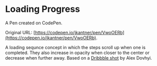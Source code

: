 # Loading Progress

A Pen created on CodePen.

Original URL: [https://codepen.io/jkantner/pen/VwoOERb](https://codepen.io/jkantner/pen/VwoOERb).

A loading sequnce concept in which the steps scroll up when one is completed. They also increase in opacity when closer to the center or decrease when further away. Based on a [Dribbble shot](https://dribbble.com/shots/20293969-Loading-Progress-Interaction) by Alex Dovhyi.